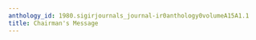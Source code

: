 ```yaml
---
anthology_id: 1980.sigirjournals_journal-ir0anthology0volumeA15A1.1
title: Chairman's Message
---
```

